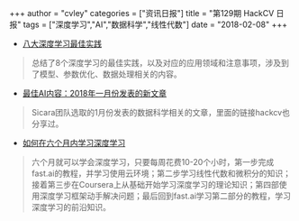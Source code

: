 +++
author = "cvley"
categories = ["资讯日报"]
title = "第129期 HackCV 日报"
tags = ["深度学习","AI","数据科学","线性代数"]
date = "2018-02-08"
+++

- [八大深度学习最佳实践](https://mp.weixin.qq.com/s?__biz=MzI0ODcxODk5OA==&mid=2247492850&idx=2&sn=11cf641b7b0650230b7c98f558d0f411?from=hackcv&hmsr=hackcv.com&utm_medium=hackcv.com&utm_source=hackcv.com)

> 总结了8个深度学习的最佳实践，以及对应的应用领域和注意事项，涉及到了模型、参数优化、数据处理相关的内容。

- [最佳AI内容：2018年一月份发表的新文章](https://blog.sicara.com/01-2018-best-ai-new-articles-this-month-2381e20eb7af?from=hackcv&hmsr=hackcv.com&utm_medium=hackcv.com&utm_source=hackcv.com)

> Sicara团队选取的1月份发表的数据科学相关的文章，里面的链接hackcv也分享过。

- [如何在六个月内学习深度学习](https://towardsdatascience.com/how-to-learn-deep-learning-in-6-months-e45e40ef7d48?from=hackcv&hmsr=hackcv.com&utm_medium=hackcv.com&utm_source=hackcv.com)

> 六个月就可以学会深度学习，只要每周花费10-20个小时，第一步完成fast.ai的教程，并学习使用云环境；第二步学习线性代数和微积分的知识；接着第三步在Coursera上从基础开始学习深度学习的理论知识；第四部使用深度学习框架动手解决问题；最后回到fast.ai学习第二部分的教程，学习深度学习的前沿知识。

